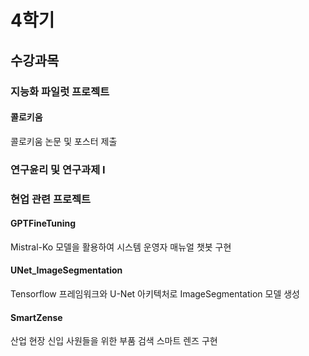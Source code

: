 # 4학기
## 수강과목
### 지능화 파일럿 프로젝트
#### 콜로키움
콜로키움 논문 및 포스터 제출

### 연구윤리 및 연구과제 I

### 현업 관련 프로젝트
#### GPTFineTuning
Mistral-Ko 모델을 활용하여 시스템 운영자 매뉴얼 챗봇 구현

#### UNet_ImageSegmentation
Tensorflow 프레임워크와 U-Net 아키텍처로 ImageSegmentation 모델 생성

#### SmartZense
산업 현장 신입 사원들을 위한 부품 검색 스마트 렌즈 구현
